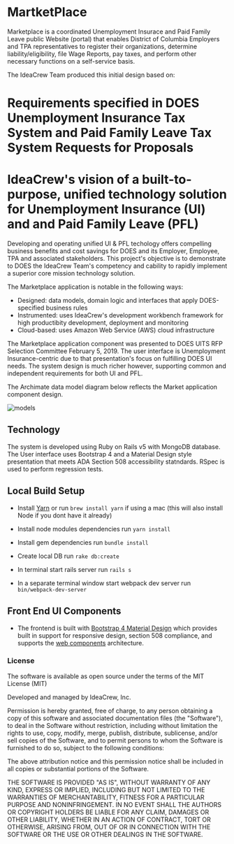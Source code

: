 # MartketPlace

Marketplace is a coordinated Unemployment Insurace and Paid Family Leave public Website (portal) that enables District of Columbia Employers and TPA representatives to register their organizations, determine liability/eligibility, file Wage Reports, pay taxes, and perform other necessary functions on a self-service basis.

The IdeaCrew Team produced this initial design based on:

# Requirements specified in DOES Unemployment Insurance Tax System and Paid Family Leave Tax System Requests for Proposals
# IdeaCrew's vision of a built-to-purpose, unified technology solution for Unemployment Insurance (UI) and and Paid Family Leave (PFL)

Developing and operating unified UI & PFL techology offers compelling business benefits and cost savings for DOES and its Employer, Employee, TPA and associated stakeholders.  This project's objective is to demonstrate to DOES the IdeaCrew Team's competency and cability to rapidly implement a superior core mission technology solution.  

The Marketplace application is notable in the following ways:

* Designed: data models, domain logic and interfaces that apply DOES-specified business rules
* Instrumented: uses IdeaCrew's development workbench framework for high productibity development, deployment and monitoring
* Cloud-based: uses Amazon Web Service (AWS) cloud infrastructure 

The Marketplace application component was presented to DOES UITS RFP Selection Committee February 5, 2019.  The user interface is Unemployment Insurance-centric due to that presentation's focus on fulfilling DOES UI needs.  The system design is much richer however, supporting common and independent requirements for both UI and PFL.

The Archimate data model diagram below reflects the Market application component design.

![models](https://raw.githubusercontent.com/ipublic/marketplace/7f66e5e333ddc913046d609d4feb7e94cc987785/models.png)

## Technology

The system is developed using Ruby on Rails v5 with MongoDB database.  The User interface uses Bootstrap 4 and a Material Design style presentation that meets ADA Section 508 accessibility statndards.  RSpec is used to perform regression tests.


## Local Build Setup

* Install [Yarn](https://yarnpkg.com/en/) or run `brew install yarn` if using a mac (this will also install Node if you dont have it already)

* Install node modules dependencies run `yarn install`

* Install gem dependencies run `bundle install`

* Create local DB run `rake db:create`

* In terminal start rails server run `rails s`

* In a separate terminal window start webpack dev server run `bin/webpack-dev-server`

## Front End UI Components

* The frontend is built with [Bootstrap 4 Material Design](https://fezvrasta.github.io/bootstrap-material-design/docs/4.0/getting-started/introduction/) which provides built in support for responsive design, section 508 compliance, and supports the [web components](https://en.wikipedia.org/wiki/Web_Components) architecture.

### License

The software is available as open source under the terms of the MIT License (MIT)

Developed and managed by IdeaCrew, Inc.

Permission is hereby granted, free of charge, to any person obtaining a copy
of this software and associated documentation files (the "Software"), to deal
in the Software without restriction, including without limitation the rights
to use, copy, modify, merge, publish, distribute, sublicense, and/or sell
copies of the Software, and to permit persons to whom the Software is
furnished to do so, subject to the following conditions:

The above attribution notice and this permission notice shall be included in
all copies or substantial portions of the Software.

THE SOFTWARE IS PROVIDED "AS IS", WITHOUT WARRANTY OF ANY KIND, EXPRESS OR
IMPLIED, INCLUDING BUT NOT LIMITED TO THE WARRANTIES OF MERCHANTABILITY,
FITNESS FOR A PARTICULAR PURPOSE AND NONINFRINGEMENT. IN NO EVENT SHALL THE
AUTHORS OR COPYRIGHT HOLDERS BE LIABLE FOR ANY CLAIM, DAMAGES OR OTHER
LIABILITY, WHETHER IN AN ACTION OF CONTRACT, TORT OR OTHERWISE, ARISING FROM,
OUT OF OR IN CONNECTION WITH THE SOFTWARE OR THE USE OR OTHER DEALINGS IN
THE SOFTWARE.
